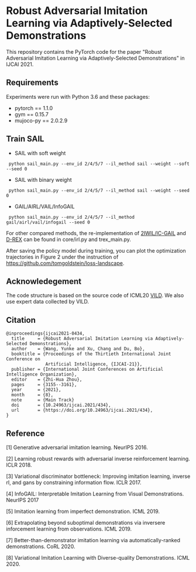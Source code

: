 # Robust Adversarial Imitation Learning via Adaptively-Selected Demonstrations

This repository contains the PyTorch code for the paper "Robust Adversarial Imitation Learning via Adaptively-Selected Demonstrations" in IJCAI 2021.

## Requirements
Experiments were run with Python 3.6 and these packages:
* pytorch == 1.1.0
* gym == 0.15.7
* mujoco-py == 2.0.2.9

## Train SAIL

 * SAIL with soft weight
 ```
  python sail_main.py --env_id 2/4/5/7 --il_method sail --weight --soft --seed 0
 ```
 * SAIL with binary weight
 ```
  python sail_main.py --env_id 2/4/5/7 --il_method sail --weight --seed 0
 ```
 * GAIL/AIRL/VAIL/InfoGAIL
 ```
  python sail_main.py --env_id 2/4/5/7 --il_method gail/airl/vail/infogail --seed 0
 ```

For other compared methods, the re-implementation of [2IWIL/IC-GAIL](https://github.com/kristery/Imitation-Learning-from-Imperfect-Demonstration) and [D-REX](https://github.com/dsbrown1331/CoRL2019-DREX) can be found in core/irl.py and trex_main.py. 

After saving the policy model during training, you can plot the optimization trajectories in Figure 2 under the instruction of https://github.com/tomgoldstein/loss-landscape.

## Acknowledegement
The code structure is based on the source code of ICML20 [VILD](https://github.com/voot-t/vild_code). We also use expert data collected by VILD.

## Citation
```
@inproceedings{ijcai2021-0434,
  title     = {Robust Adversarial Imitation Learning via Adaptively-Selected Demonstrations},
  author    = {Wang, Yunke and Xu, Chang and Du, Bo},
  booktitle = {Proceedings of the Thirtieth International Joint Conference on
               Artificial Intelligence, {IJCAI-21}},
  publisher = {International Joint Conferences on Artificial Intelligence Organization},
  editor    = {Zhi-Hua Zhou},
  pages     = {3155--3161},
  year      = {2021},
  month     = {8},
  note      = {Main Track}
  doi       = {10.24963/ijcai.2021/434},
  url       = {https://doi.org/10.24963/ijcai.2021/434},
}
```

## Reference
[1] Generative adversarial imitation learning. NeurIPS 2016.

[2] Learning robust rewards with adversarial inverse reinforcement learning. ICLR 2018.

[3] Variational discriminator bottleneck: Improving imitation learning, inverse rl, and gans by constraining information flow. ICLR 2017.

[4] InfoGAIL: Interpretable Imitation Learning from Visual Demonstrations. NeurIPS 2017

[5] Imitation learning from imperfect demonstration. ICML 2019.

[6] Extrapolating beyond suboptimal demonstrations via inversere inforcement learning from observations. ICML 2019.

[7] Better-than-demonstrator imitation learning via automatically-ranked demonstrations. CoRL 2020.

[8] Variational Imitation Learning with Diverse-quality Demonstrations. ICML 2020.
